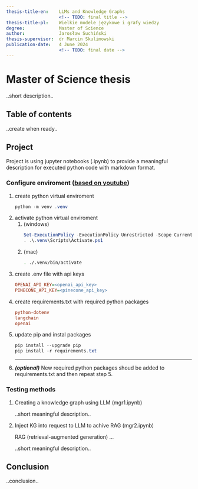 ```yaml
---
thesis-title-en:    LLMs and Knowledge Graphs
                    <!-- TODO: final title --> 
thesis-title-pl:    Wielkie modele językowe i grafy wiedzy
degree:             Master of Science
author:             Jarosław Suchiński
thesis-supervisor:  dr Marcin Skulimowski
publication-date:   4 June 2024
                    <!-- TODO: final date -->
---
```

# Master of Science thesis
<!-- TODO: Abstract --> ..short description..

## Table of contents
<!-- TODO: TOC --> ..create when ready..

## Project
Project is using jupyter notebooks (.ipynb) to provide a meaningful description for executed python code with markdown format.

### Configure enviroment ([based on youtube](https://www.youtube.com/watch?v=Cq08yTa8dQU))
1. create python virtual enviroment
    ```powershell sh
    python -m venv .venv
    ```
2. activate python virtual enviroment
   1. (windows)
        <!--
        Get-ExecutionPolicy -List
        pwsh.exe -ExecutionPolicy Unrestricted
        Set-ExecutionPolicy -ExecutionPolicy Unrestricted -Scope CurrentUser 
        [Windows ExecutionPolicy](https://learn.microsoft.com/pl-pl/powershell/module/microsoft.powershell.core/about/about_execution_policies?view=powershell-7.4)
        [rel](https://techcommunity.microsoft.com/t5/windows-powershell/pwsh-exe-not-recognized-even-after-adding-path/m-p/3680174)
        -->
        ```powershell
        Set-ExecutionPolicy -ExecutionPolicy Unrestricted -Scope CurrentUser
        . .\.venv\Scripts\Activate.ps1
        ```
   1. (mac)
        ```sh
        . ./.venv/bin/activate
        ```
3. create .env file with api keys
    ```ini
    OPENAI_API_KEY=<openai_api_key>
    PINECONE_API_KEY=<pinecone_api_key>
    ```
4. create requirements.txt with required python packages
    ```ini
    python-dotenv
    langchain
    openai
    ```
5. update pip and instal packages
    ```powershell
    pip install --upgrade pip
    pip install -r requirements.txt
    ```
    ---
6. ***(optional)*** New required python packages shoud be added to requirements.txt and then repeat step 5.

### Testing methods

1. Creating a knowledge graph using LLM (mgr1.ipynb)


    <!-- TODO: mgr1 --> ..short meaningful description..

2. Inject KG into request to LLM to achive RAG (mgr2.ipynb)

    RAG (retrieval-augmented generation) ...
    <!-- TODO: mgr2 --> ..short meaningful description..

## Conclusion
<!-- TODO: Conclusion --> ..conclusion..
